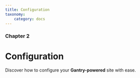```yaml
---
title: Configuration
taxonomy:
    category: docs
---
```


### Chapter 2

# Configuration

Discover how to configure your **Gantry-powered** site with ease.